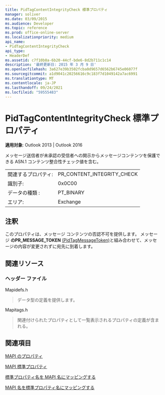 ```yaml
---
title: PidTagContentIntegrityCheck 標準プロパティ
manager: soliver
ms.date: 03/09/2015
ms.audience: Developer
ms.topic: reference
ms.prod: office-online-server
ms.localizationpriority: medium
api_name:
- PidTagContentIntegrityCheck
api_type:
- HeaderDef
ms.assetid: c7f10b8a-6b20-44cf-bde6-8d2b711c1c14
description: '最終更新日: 2015 年 3 月 9 日'
ms.openlocfilehash: 3a627e39b3502fcba0d9657d6562b6745e06077f
ms.sourcegitcommit: a1d9041c20256616c9c183f7d1049142a7ac6991
ms.translationtype: MT
ms.contentlocale: ja-JP
ms.lasthandoff: 09/24/2021
ms.locfileid: "59555483"
---
```

# <a name="pidtagcontentintegritycheck-canonical-property"></a>PidTagContentIntegrityCheck 標準プロパティ

  
  
**適用対象**: Outlook 2013 | Outlook 2016 
  
メッセージ送信者が未承認の受信者への開示からメッセージコンテンツを保護できる ASN.1 コンテンツ整合性チェック値を含む。
  
|||
|:-----|:-----|
|関連するプロパティ:  <br/> |PR_CONTENT_INTEGRITY_CHECK  <br/> |
|識別子:  <br/> |0x0C00  <br/> |
|データの種類 :   <br/> |PT_BINARY  <br/> |
|エリア:  <br/> |Exchange  <br/> |
   
## <a name="remarks"></a>注釈

このプロパティは、メッセージ コンテンツの否認不可を提供します。 メッセージ **のPR_MESSAGE_TOKEN** [(PidTagMessageToken)](pidtagmessagetoken-canonical-property.md)と組み合わせて、メッセージの内容が変更されずに宛先に到着します。
  
## <a name="related-resources"></a>関連リソース

### <a name="header-files"></a>ヘッダー ファイル

Mapidefs.h
  
> データ型の定義を提供します。
    
Mapitags.h
  
> 関連付けられたプロパティとして一覧表示されるプロパティの定義が含まれる。
    
## <a name="see-also"></a>関連項目



[MAPI のプロパティ](mapi-properties.md)
  
[MAPI 標準プロパティ](mapi-canonical-properties.md)
  
[標準プロパティ名を MAPI 名にマッピングする](mapping-canonical-property-names-to-mapi-names.md)
  
[MAPI 名を標準プロパティ名にマッピングする](mapping-mapi-names-to-canonical-property-names.md)


